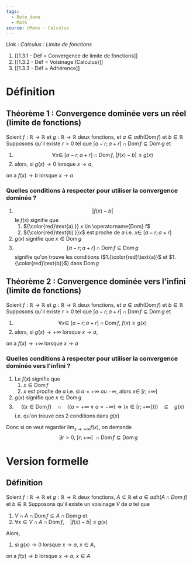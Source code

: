 ```yaml
---
tags:
  - Note_done
  - Math
source: UMons - Calculus
---
```


Link :
_Calculus : Limite de fonctions_
1. [[1.3.1 - Déf = Convergence de limite de fonctions]]
2. [[1.3.2 - Déf = Voisinage (Calculus)]]
3. [[1.3.3 - Déf = Adhérence]]

# Définition
## Théorème 1 : Convergence dominée vers un réel (limite de fonctions)
Soient $f : \mathbb{R} \to \mathbb{R}$ et $g : \mathbb{R} \to \mathbb{R}$ deux fonctions, et $a \in adh(\operatorname{Dom} f)$ et $b \in \mathbb{R}$ 
Supposons qu'il existe $r >0$ tel que $[a-r;a+r] \cap \operatorname{Dom} f \subseteq \operatorname{Dom}g$ et
1. $$\forall x \in\ [a-r;a+r] \cap \operatorname{Dom}f,\ |f(x)-b| \le g(x)$$
2. alors, si $g(x) \to 0$ lorsque $x \to a$,

on a $f(x) \to b$ lorsque $x \to a$ 

### Quelles conditions à respecter pour utiliser la convergence dominée ?
1. $$|f(x)-b|$$ le $f(x)$ signifie que
	1. ${\color{red}\text{a) }} x \in  \operatorname{Dom} f$
	2. ${\color{red}\text{b) }}x$ est proche de $a$ i.e. $x \in\ [a-r;a+r]$ 
2. $g(x)$ signifie que $x \in \operatorname{Dom} g$
3. $$[a-r;a+r] \cap \operatorname{Dom} f \subseteq \operatorname{Dom}g$$signifie qu'on trouve les conditions ($1.{\color{red}\text{a}}$ et $1.{\color{red}\text{b}}$) dans $\operatorname{Dom} g$ 


## Théorème 2 : Convergence dominée vers l'infini (limite de fonctions)
Soient $f : \mathbb{R} \to \mathbb{R}$ et $g : \mathbb{R} \to \mathbb{R}$ deux fonctions, et $a \in adh(\operatorname{Dom} f)$ et $b \in \mathbb{R}$ 
Supposons qu'il existe $r >0$ tel que $[a-r;a+r] \cap \operatorname{Dom} f \subseteq \operatorname{Dom}g$ et
1. $$\forall x \in\ [a-r;a+r] \cap \operatorname{Dom}f,\ f(x) \ge g(x)$$
2. alors, si $g(x) \to +\infty$ lorsque $x \to a$,

on a $f(x) \to +\infty$ lorsque $x \to a$
### Quelles conditions à respecter pour utiliser la convergence dominée vers l'infini ?
1. Le $f(x)$ signifie que
	1. $x \in  \operatorname{Dom} f$ 
	2. $x$ est proche de $a$ i.e. si $a = +\infty$ ou $-\infty$, alors  $x \in\ [r;+\infty[$ 
2. $g(x)$ signifie que $x \in \operatorname{Dom} g$
3. $$((x \in  \operatorname{Dom} f)\quad \cap\quad ((a=+\infty\vee a=-\infty)\Rightarrow(x\in[r;+\infty])))\quad \subseteq\quad g(x)$$ i.e. qu'on trouve ces 2 conditions dans $g(x)$ 

Donc si on veut regarder $\operatorname*{lim}_{x \to +\infty} f(x)$, on demande $$\exists r > 0,\ [r;+\infty[\ \cap \operatorname{Dom} f \subseteq \operatorname{Dom} g$$
# Version formelle
## Définition
Soient $f : \mathbb{R} \to \mathbb{R}$ et $g : \mathbb{R} \to \mathbb{R}$ deux fonctions, $A \subseteq \mathbb{R}$ et $a \in adh(A \cap Dom\ f)$ et $b \in \mathbb{R}$ 
Supposons qu'il existe un voisinage $V$ de $a$ tel que 
1. $V\cap A\cap\operatorname{Dom}f\subseteq A\cap\operatorname{Dom}g$ et 
2. $\forall x\in V\cap A\cap\operatorname{Dom}f,\quad|f(x)-b|\leqslant g(x)$

Alors, 
1. si $g(x) \to 0$ lorsque $x \to a,\ x \in A$, 

on a $f(x) \to b$ lorsque $x \to a,\ x \in A$ 
